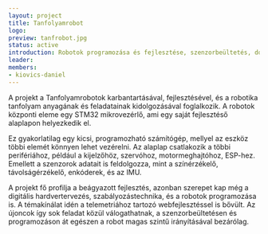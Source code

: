 ```yaml
---
layout: project
title: Tanfolyamrobot
logo: 
preview: tanfrobot.jpg
status: active
introduction: Robotok programozása és fejlesztése, szenzorbeültetés, dokumentálás és webfejlesztés.
leader: 
members:
- kiovics-daniel
---
```


A projekt a Tanfolyamrobotok karbantartásával, fejlesztésével, és a robotika tanfolyam anyagának és feladatainak kidolgozásával foglalkozik. A robotok központi eleme egy STM32 mikrovezérlő, ami egy saját fejlesztéső alaplapon helyezkedik el.

Ez gyakorlatilag egy kicsi, programozható számítógép, mellyel az eszköz többi elemét könnyen lehet vezérelni.  Az alaplap csatlakozik a többi perifériához, például a kijelzőhöz, szervóhoz, motormeghajtóhoz, ESP-hez. Emellett a szenzorok adatait is feldolgozza, mint a színérzékelő, távolságérzékelő, enkóderek, és az IMU.

A projekt fő profilja a beágyazott fejlesztés, azonban szerepet kap még a digitális hardvertervezés, szabályozástechnika, és a robotok programozása is. A témakínálat idén a telemetriához tartozó webfejlesztéssel is bővült. Az újoncok így sok feladat közül válogathatnak, a szenzorbeültetésen és programozáson át egészen a robot magas szintű irányításával bezárólag.

